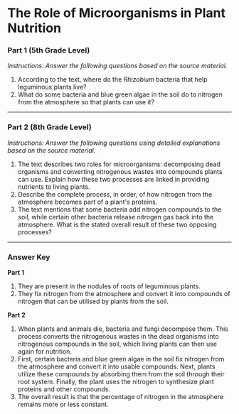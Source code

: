 # The Role of Microorganisms in Plant Nutrition

### Part 1 (5th Grade Level)

*Instructions: Answer the following questions based on the source material.*

1.  According to the text, where do the *Rhizobium* bacteria that help leguminous plants live?
2.  What do some bacteria and blue green algae in the soil do to nitrogen from the atmosphere so that plants can use it?

---

### Part 2 (8th Grade Level)

*Instructions: Answer the following questions using detailed explanations based on the source material.*

1.  The text describes two roles for microorganisms: decomposing dead organisms and converting nitrogenous wastes into compounds plants can use. Explain how these two processes are linked in providing nutrients to living plants.
2.  Describe the complete process, in order, of how nitrogen from the atmosphere becomes part of a plant's proteins.
3.  The text mentions that some bacteria add nitrogen compounds to the soil, while certain other bacteria release nitrogen gas back into the atmosphere. What is the stated overall result of these two opposing processes?

---

### Answer Key

**Part 1**
1.  They are present in the nodules of roots of leguminous plants.
2.  They fix nitrogen from the atmosphere and convert it into compounds of nitrogen that can be utilised by plants from the soil.

**Part 2**
1.  When plants and animals die, bacteria and fungi decompose them. This process converts the nitrogenous wastes in the dead organisms into nitrogenous compounds in the soil, which living plants can then use again for nutrition.
2.  First, certain bacteria and blue green algae in the soil fix nitrogen from the atmosphere and convert it into usable compounds. Next, plants utilize these compounds by absorbing them from the soil through their root system. Finally, the plant uses the nitrogen to synthesize plant proteins and other compounds.
3.  The overall result is that the percentage of nitrogen in the atmosphere remains more or less constant.